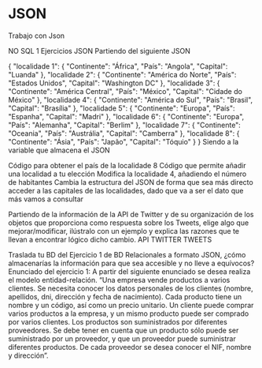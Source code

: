 # JSON
Trabajo con Json

NO SQL 1
Ejercicios JSON
Partiendo del siguiente JSON


{
 "localidade 1": {
  "Continente": "África",
  "País": "Angola",
  "Capital": "Luanda"
 },
 "localidade 2": {
  "Continente": "América do Norte",
  "País": "Estados Unidos",
  "Capital": "Washington DC"
 },
 "localidade 3": {
  "Continente": "América Central",
  "País": "México",
  "Capital": "Cidade do México"
 },
 "localidade 4": {
  "Continente": "América do Sul",
  "País": "Brasil",
  "Capital": "Brasília"
 },
 "localidade 5": {
  "Continente": "Europa",
  "País": "Espanha",
  "Capital": "Madri"
 },
 "localidade 6": {
  "Continente": "Europa",
  "País": "Alemanha",
  "Capital": "Berlim"
 },
 "localidade 7": {
  "Continente": "Oceania",
  "País": "Austrália",
  "Capital": "Camberra"
 },
  "localidade 8": {
  "Continente": "Ásia",
  "País": "Japão",
  "Capital": "Tóquio"
 }
}
Siendo a la variable que almacena el JSON

Código para obtener el país de la localidade 8
Código que permite añadir una localidad a tu elección
Modifica la localidade 4, añadiendo el número de habitantes
Cambia la estructura del JSON de forma que sea más directo acceder a las capitales de las localidades, dado que va a ser el dato que más vamos a consultar


Partiendo de la información de la API de Twitter y de su organización de los objetos que proporciona como respuesta sobre los Tweets, elige algo que mejorar/modificar, ilústralo con un ejemplo y explica las razones que te llevan a encontrar lógico dicho cambio.
API TWITTER TWEETS

Traslada tu BD del Ejercicio 1 de BD Relacionales a formato JSON, ¿cómo almacenarías la información para que sea accesible y no lleve a equívocos?
Enunciado del ejercicio 1: A partir del siguiente enunciado se desea realiza el modelo entidad-relación. “Una empresa vende productos a varios clientes. Se necesita conocer los datos personales de los clientes (nombre, apellidos, dni, dirección y fecha de nacimiento). Cada producto tiene un nombre y un código, así como un precio unitario. Un cliente puede comprar varios productos a la empresa, y un mismo producto puede ser comprado por varios clientes. Los productos son suministrados por diferentes proveedores. Se debe tener en cuenta que un producto sólo puede ser suministrado por un proveedor, y que un proveedor puede suministrar diferentes productos. De cada proveedor se desea conocer el NIF, nombre y dirección”.
